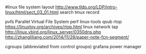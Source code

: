 #linux file system layout
<http://www.tldp.org/LDP/intro-linux/html/sect_03_01.html>
search tmux record

pvfs Parallel Virtual File System
perf linux-tools
qsub
rtop <https://linuxtoy.org/archives/rtop.html>
linux network tap
http://linux.vbird.org/linux_server/0350dns.php
http://zhangliliang.com/2014/11/28/paper-note-fcn-segment/

cgroups (abbreviated from control groups)
grafana power manager

